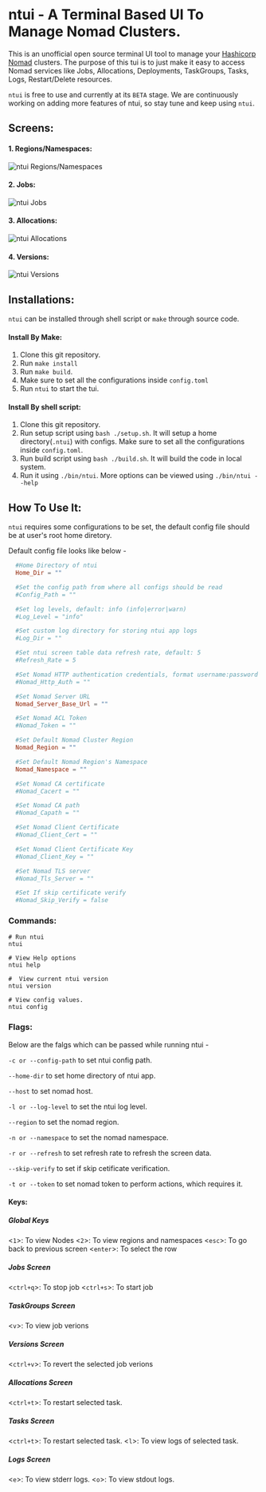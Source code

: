 # ntui - A Terminal Based UI To Manage Nomad Clusters.

This is an unofficial open source terminal UI tool to manage your [Hashicorp Nomad](https://www.nomadproject.io/) clusters. The purpose of this tui is to just make it easy to access Nomad services like Jobs, Allocations, Deployments, TaskGroups, Tasks, Logs, Restart/Delete resources.

`ntui` is free to use and currently at its `BETA` stage. We are continuously working on adding more features of ntui, so stay tune and keep using `ntui`.

## Screens:
#### 1. Regions/Namespaces:

![ntui Regions/Namespaces](https://github.com/SHAPPY0/ntui/blob/main/assets/images/regions_namespace.png)

#### 2. Jobs:

![ntui Jobs](https://github.com/SHAPPY0/ntui/blob/main/assets/images/jobs.png)

#### 3. Allocations:
![ntui Allocations](https://github.com/SHAPPY0/ntui/blob/main/assets/images/allocations.png)

#### 4. Versions:
![ntui Versions](https://github.com/SHAPPY0/ntui/blob/main/assets/images/versions.png)

## Installations:
`ntui` can be installed through shell script or `make` through source code. 

#### Install By Make:
1. Clone this git repository.
2. Run `make install`
3. Run `make build`.
4. Make sure to set all the configurations inside `config.toml`
5. Run `ntui` to start the tui.

#### Install By shell script:
1. Clone this git repository.
2. Run setup script using `bash ./setup.sh`. It will setup a home directory(`.ntui`) with configs. Make sure to set all the configurations inside `config.toml`.
3. Run build script using `bash ./build.sh`. It will build the code in local system.
4. Run it using `./bin/ntui`. More options can be viewed using `./bin/ntui --help`  

## How To Use It:

`ntui` requires some configurations to be set, the default config file should be at user's root home diretory.

Default config file looks like below - 

```toml
  #Home Directory of ntui
  Home_Dir = ""

  #Set the config path from where all configs should be read
  #Config_Path = ""

  #Set log levels, default: info (info|error|warn) 
  #Log_Level = "info"

  #Set custom log directory for storing ntui app logs
  #Log_Dir = ""

  #Set ntui screen table data refresh rate, default: 5
  #Refresh_Rate = 5

  #Set Nomad HTTP authentication credentials, format username:password
  #Nomad_Http_Auth = ""

  #Set Nomad Server URL
  Nomad_Server_Base_Url = ""

  #Set Nomad ACL Token
  #Nomad_Token = ""

  #Set Default Nomad Cluster Region
  Nomad_Region = ""

  #Set Default Nomad Region's Namespace
  Nomad_Namespace = ""

  #Set Nomad CA certificate
  #Nomad_Cacert = ""

  #Set Nomad CA path
  #Nomad_Capath = ""

  #Set Nomad Client Certificate
  #Nomad_Client_Cert = ""

  #Set Nomad Client Certificate Key
  #Nomad_Client_Key = ""

  #Set Nomad TLS server
  #Nomad_Tls_Server = ""

  #Set If skip certificate verify
  #Nomad_Skip_Verify = false
```

### Commands:
```shell
# Run ntui
ntui

# View Help options
ntui help

#  View current ntui version
ntui version

# View config values.
ntui config 
```
### Flags:

Below are the falgs which can be passed while running ntui - 

`-c or --config-path` to set ntui config path.

`--home-dir` to  set home directory of ntui app.

`--host` to set nomad host.

`-l or --log-level` to set the ntui log level.

`--region` to set the nomad region.

`-n or --namespace` to set the nomad namespace.

`-r or --refresh` to set refresh rate to refresh the screen data.

`--skip-verify` to set if skip cetificate verification.

`-t or --token` to set nomad token to perform actions, which requires it.

#### Keys:

##### Global Keys
<`1`>: To view Nodes
<`2`>: To view regions and namespaces 
<`esc`>: To go back to previous screen
<`enter`>: To select the row

##### Jobs Screen
<`ctrl+q`>: To stop job
<`ctrl+s`>: To start job

##### TaskGroups Screen
<`v`>: To view job verions

##### Versions Screen
<`ctrl+v`>: To revert the selected job verions

##### Allocations Screen
<`ctrl+t`>: To restart selected task.

##### Tasks Screen
<`ctrl+t`>: To restart selected task.
<`l`>: To view logs of selected task.

##### Logs Screen
<`e`>: To view stderr logs.
<`o`>: To view stdout logs.

